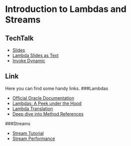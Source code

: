 # Introduction to Lambdas and Streams

## TechTalk
- [Slides](https://docs.google.com/presentation/d/1G_WaxsiqJjdM1esZRwuT9djCyqToq8VVObUPpGQjgFw/edit?usp=sharing)
- [Lambda Slides as Text](lambdas)
- [Invoke Dynamic](dynamic)

## Link
Here you can find some handy links.
###Lambdas
- [Official Oracle Documentation](https://docs.oracle.com/javase/tutorial/java/javaOO/lambdaexpressions.html)
- [Lambdas: A Peek under the Hood](https://www.youtube.com/watch?v=MLksirK9nnE)
- [Lambda Translation](http://cr.openjdk.java.net/~briangoetz/lambda/lambda-translation.html)
- [Deep dive into Method References](https://www.codementor.io/eh3rrera/using-java-8-method-reference-du10866vx)

###Streams
- [Stream Tutorial](http://winterbe.com/posts/2014/07/31/java8-stream-tutorial-examples/)
- [Stream Performance](https://jaxenter.com/java-performance-tutorial-how-fast-are-the-java-8-streams-118830.html)